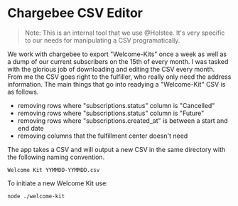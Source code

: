 # Chargebee CSV Editor

> Note: This is an internal tool that we use @Holstee. It's very specific to our needs for manipulating a CSV programatically.

We work with chargebee to export "Welcome-Kits" once a week as well as a dump of our current subscribers on the 15th of every month. I was tasked with the glorious job of downloading and editing the CSV every month. From me the CSV goes right to the fulfiller, who really only need the address information. The main things that go into readying a "Welcome-Kit" CSV is as follows.

* removing rows where "subscriptions.status" column is "Cancelled"
* removing rows where "subscriptions.status" column is "Future"
* removing rows where "subscriptions.created_at" is between a start and end date
* removing columns that the fulfillment center doesn't need

The app takes a CSV and will output a new CSV in the same directory with the following naming convention.

```
Welcome Kit YYMMDD-YYMMDD.csv
```

To initiate a new Welcome Kit use:

```
node ./welcome-kit
```
